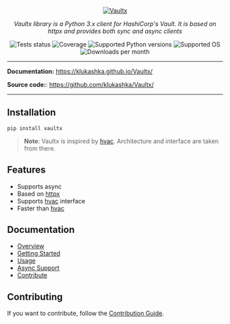 <p align="center">
    <a href="https://github.com/klukashka/Vaultx">
    <img src="https://github.com/user-attachments/assets/f9b82311-e1ec-4cf2-8792-3c0d9a7ab8c1" alt="Vaultx"> </a>
</p>
<p align="center">
    <em>Vaultx library is a Python 3.x client for HashiCorp's Vault. It is based on httpx and provides both sync and async clients</em>
</p>

<p align="center">
  <img src="https://github.com/klukashka/Vaultx/actions/workflows/run_tests.yml/badge.svg" alt="Tests status">
  <img src="https://klukashka.github.io/Vaultx/coverage.svg" alt="Coverage">
  <img src="https://img.shields.io/pypi/pyversions/Vaultx?color=dark-green" alt="Supported Python versions">
  <img src="https://img.shields.io/badge/Supported%20OS-Windows%2C%20macOS%2C%20Linux-default" alt="Supported OS">
  <img src="https://static.pepy.tech/badge/Vaultx/month" alt="Downloads per month">
</p>

---
**Documentation:** <https://klukashka.github.io/Vaultx/>

**Source code:**: <https://github.com/klukashka/Vaultx/>

---

## Installation

```shell
pip install vaultx
```

>**Note**: Vaultx is inspired by [hvac](https://github.com/hvac/hvac). Architecture and interface are taken from there.

## Features

* Supports async
* Based on [httpx](https://github.com/encode/httpx)
* Supports [hvac](https://github.com/hvac/hvac) interface
* Faster than [hvac](https://github.com/hvac/hvac)

## Documentation
* [Overview](https://klukashka.github.io/Vaultx/)
* [Getting Started](https://klukashka.github.io/Vaultx/overview/getting_started)
* [Usage](https://klukashka.github.io/Vaultx/usage/)
* [Async Support](https://klukashka.github.io/Vaultx/overview/async_support)
* [Contribute](https://klukashka.github.io/Vaultx/contribute/guidelines/)

## Contributing
If you want to contribute, follow the [Contribution Guide](https://klukashka.github.io/Vaultx/contribute/guidelines/).